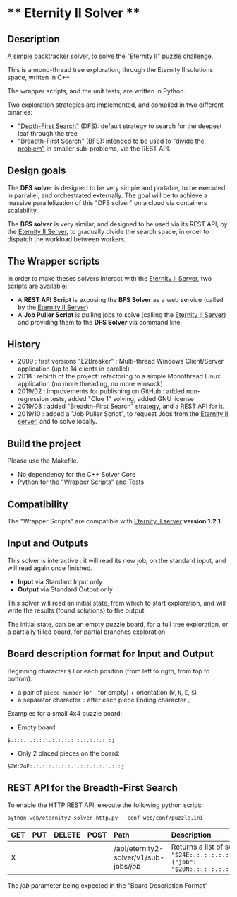 #  ** Eternity II Solver **

## Description

A simple backtracker solver, to solve the ["Eternity II" puzzle challenge](https://en.wikipedia.org/wiki/Eternity_II_puzzle).

This is a mono-thread tree exploration, through the Eternity II solutions space, written in C++.

The wrapper scripts, and the unit tests, are written in Python.

Two exploration strategies are implemented, and compiled in two different binaries:
 - ["Depth-First Search"](https://en.wikipedia.org/wiki/Depth-first_search) (DFS): default strategy to search for the deepest leaf through the tree
 - ["Breadth-First Search"](https://en.wikipedia.org/wiki/Breadth-first_search) (BFS): intended to be used to ["divide the problem"](https://en.wikipedia.org/wiki/Divide-and-conquer_algorithm) in smaller sub-problems, via the REST API.

## Design goals

The **DFS solver** is designed to be very simple and portable, to be executed in parrallel, and orchestrated externally.
The goal will be to achieve a massive parallelization of this "DFS solver" on a cloud via containers scalability.

The **BFS solver** is very similar, and designed to be used via its REST API, by the [Eternity II Server](https://github.com/yfirmy/eternity2-server), to gradually divide the search space, in order to dispatch the workload between workers.

## The Wrapper scripts

In order to make theses solvers interact with the [Eternity II Server](https://github.com/yfirmy/eternity2-server), two scripts are available:

 - A **REST API Script** is exposing the **BFS Solver** as a web service (called by the [Eternity II Server](https://github.com/yfirmy/eternity2-server))
 - A **Job Puller Script** is pulling jobs to solve (calling the [Eternity II Server](https://github.com/yfirmy/eternity2-server)) and providing them to the **DFS Solver** via command line.

## History

 - 2009 : first versions "E2Breaker" : Multi-thread Windows Client/Server application (up to 14 clients in parallel)
 - 2018 : rebirth of the project: refactoring to a simple Monothread Linux application (no more threading, no more winsock) 
 - 2019/02 : improvements for publishing on GitHub : added non-regression tests, added "Clue 1" solving, added GNU license
 - 2019/08 : added "Breadth-First Search" strategy, and a REST API for it.
 - 2019/10 : added a "Job Puller Script", to request Jobs from the [Eternity II server](https://github.com/yfirmy/eternity2-server), and to solve locally.

## Build the project

Please use the Makefile.

- No dependency for the C++ Solver Core
- Python for the "Wrapper Scripts" and Tests

## Compatibility

The "Wrapper Scripts" are compatible with [Eternity II server](https://github.com/yfirmy/eternity2-server) **version 1.2.1**

## Input and Outputs

This solver is interactive : it will read its new job, on the standard input, and will read again once finished.

 - **Input** via Standard Input only
 - **Output** via Standard Output only

This solver will read an initial state, from which to start exploration, and will write the results (found solutions) to the output.

The initial state, can be an empty puzzle board, for a full tree exploration, or a partially filled board, for partial branches exploration.

## Board description format for Input and Output

Beginning character `$`
For each position (from left to rigth, from top to bottom):
 - a pair of `piece number` (or `.` for empty) + orientation (`W`, `N`, `E`, `S`)
 - a separator character `:` after each piece
Ending character `;`

Examples for a small 4x4 puzzle board:
 - Empty board: 
 ```
 $.:.:.:.:.:.:.:.:.:.:.:.:.:.:.:.:;
 ```
 - Only 2 placed pieces on the board: 
 ```
 $2W:24E:.:.:.:.:.:.:.:.:.:.:.:.:.:.:;
 ```

 ## REST API for the Breadth-First Search

To enable the HTTP REST API, execute the following python script:
```
python web/eternity2-solver-http.py --conf web/conf/puzzle.ini
```

 | GET | PUT | DELETE | POST | Path                                    | Description                             |
 | :-- | :-- | :----- | :--- | :-------------------------------------- | :-------------------------------------- |
 | X   |     |        |      | /api/eternity2-solver/v1/sub-jobs/_job_ | Returns a list of sub-jobs (JSON format). Example: `[{"job": "$24E:.:.:.:.:.:.:.:.:.:.:.:.:.:.:.:.:.:.:.:.:.:.:.:.:;"}, {"job": "$20N:.:.:.:.:.:.:.:.:.:.:.:.:.:.:.:.:.:.:.:.:.:.:.:.:;"}]` |

The _job_ parameter being expected in the "Board Description Format"
